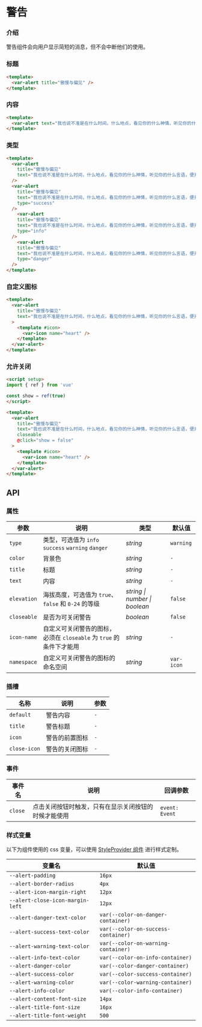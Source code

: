 # 警告

### 介绍

警告组件会向用户显示简短的消息，但不会中断他们的使用。

### 标题

```html
<template>
  <var-alert title="傲慢与偏见" />
</template>
```

### 内容

```html
<template>
  <var-alert text="我也说不准是在什么时间，什么地点，看见你的什么神情，听见你的什么言语，便开始爱上了你。" />
</template>
```

### 类型

```html
<template>
  <var-alert 
    title="傲慢与偏见" 
    text="我也说不准是在什么时间，什么地点，看见你的什么神情，听见你的什么言语，便开始爱上了你。"
  />
  <var-alert 
    title="傲慢与偏见" 
    text="我也说不准是在什么时间，什么地点，看见你的什么神情，听见你的什么言语，便开始爱上了你。"
    type="success"
  />
    <var-alert 
    title="傲慢与偏见" 
    text="我也说不准是在什么时间，什么地点，看见你的什么神情，听见你的什么言语，便开始爱上了你。"
    type="info"
  />
    <var-alert 
    title="傲慢与偏见" 
    text="我也说不准是在什么时间，什么地点，看见你的什么神情，听见你的什么言语，便开始爱上了你。"
    type="danger"
  />
</template>
```

### 自定义图标

```html
<template>
  <var-alert 
    title="傲慢与偏见" 
    text="我也说不准是在什么时间，什么地点，看见你的什么神情，听见你的什么言语，便开始爱上了你。"
  >
    <template #icon>
      <var-icon name="heart" />
    </template>
  </var-alert>
</template>
```

### 允许关闭

```html
<script setup>
import { ref } from 'vue'

const show = ref(true)
</script>

<template>
  <var-alert 
    title="傲慢与偏见" 
    text="我也说不准是在什么时间，什么地点，看见你的什么神情，听见你的什么言语，便开始爱上了你。"
    closeable
    @click="show = false"
  >
    <template #icon>
      <var-icon name="heart" />
    </template>
  </var-alert>
</template>
```

## API

### 属性

| 参数          | 说明 | 类型 | 默认值 |
|-------------| ---- | ---- | ---- |
| `type`      | 类型，可选值为 `info` `success` `warning` `danger` | _string_ | `warning` |
| `color` | 背景色 | _string_ | `-` |
| `title` | 标题 | _string_ | `-` |
| `text`  | 内容 | _string_ | `-` |
| `elevation`  | 海拔高度，可选值为 `true`、`false` 和 `0-24` 的等级  | _string \| number \| boolean_ | `false`  |
| `closeable` | 是否为可关闭警告 | _boolean_ | `false` |
| `icon-name` | 自定义可关闭警告的图标，必须在 `closeable` 为 `true` 的条件下才能用 | _string_ | `-` |
| `namespace` | 自定义可关闭警告的图标的命名空间 | _string_ | `var-icon` |

### 插槽

| 名称 | 说明 | 参数 |
| ---- | ---- | ----|
| `default` | 警告内容 | `-` |
| `title`   | 警告标题 | `-` |
| `icon` | 警告的前置图标 | `-` |
| `close-icon`   | 警告的关闭图标 | `-` |

### 事件

| 事件名 | 说明 | 回调参数 |
| ---- | ---- | ---- |
| `close` | 点击关闭按钮时触发，只有在显示关闭按钮的时候才能使用 | `event: Event`  |

### 样式变量

以下为组件使用的 css 变量，可以使用 [StyleProvider 组件](#/zh-CN/style-provider) 进行样式定制。

| 变量名                         | 默认值 |
|-----------------------------  | ---   |
| `--alert-padding` | `16px` |
| `--alert-border-radius` | `4px` |
| `--alert-icon-margin-right` | `12px` |
| `--alert-close-icon-margin-left` | `12px` |
| `--alert-danger-text-color` | `var(--color-on-danger-container)` |
| `--alert-success-text-color` | `var(--color-on-success-container)` |
| `--alert-warning-text-color` | `var(--color-on-warning-container)` |
| `--alert-info-text-color` | `var(--color-on-info-container)` |
| `--alert-danger-color` | `var(--color-danger-container)` |
| `--alert-success-color` | `var(--color-success-container)` |
| `--alert-warning-color` | `var(--color-warning-container)` |
| `--alert-info-color` | `var(--color-info-container)` |
| `--alert-content-font-size` | `14px` |
| `--alert-title-font-size` | `16px` |
| `--alert-title-font-weight` | `500` |
